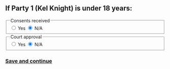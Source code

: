 <h2> If Party 1 (Kel Knight) is under 18 years: </h2>       
<div class="nsw-forms">
        <div class="nsw-form-group">
            <fieldset class="nsw-form-fieldset">
            <legend>
            <span class="nsw-form-legend-text">Consents received</span>
            </legend>
            <div class="nsw-form-radio">
               <input class="nsw-form-radio__input" type="radio" name="{party1consents}" id="{party1consentsyes}">
               <label class="nsw-form-radio__label" for="{party1consentsyes}">Yes</label>
               <input class="nsw-form-radio__input" type="radio" name="{party1consents}" id="{party1ceonsentsno}" checked>
               <label class="nsw-form-radio__label" for="{party1consentsno}">N/A</label>
            </div>
           </fieldset>
        </div>         
<div class="nsw-forms">
        <div class="nsw-form-group">
            <fieldset class="nsw-form-fieldset">
            <legend>
            <span class="nsw-form-legend-text">Court approval</span>
            </legend>
            <div class="nsw-form-radio">
               <input class="nsw-form-radio__input" type="radio" name="{party1courtapproval}" id="{party1courtapprovalyes}">
               <label class="nsw-form-radio__label" for="{party1courtapprovalyes}">Yes</label>
               <input class="nsw-form-radio__input" type="radio" name="{party1courtapproval}" id="{party1courtapprovalno}" checked>
               <label class="nsw-form-radio__label" for="{party1courtapprovalno}">N/A</label>
            </div>
           </fieldset>
        </div>    
        
<h3>
<a href="https://clairehanna.github.io/NOIM-Celebrant-Prototype/party2identification/" class="nsw-button nsw-button--primary">Save and continue</a>        
       </h3>
